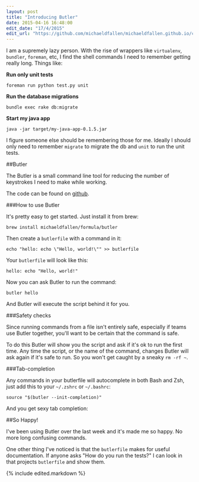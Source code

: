 ```yaml
---
layout: post
title: "Introducing Butler"
date: 2015-04-16 16:48:00
edit_date: "17/4/2015"
edit_url: "https://github.com/michaeldfallen/michaeldfallen.github.io/commits/master/_posts/2015-04-16-introducing-butler.markdown"
---
```


I am a supremely lazy person. With the rise of wrappers like `virtualenv`,
`bundler`, `foreman`, etc, I find the shell commands I need to remember getting
really long. Things like:

**Run only unit tests**

    foreman run python test.py unit

**Run the database migrations**

    bundle exec rake db:migrate

**Start my java app**

    java -jar target/my-java-app-0.1.5.jar

I figure someone else should be remembering those for me. Ideally I should only
need to remember `migrate` to migrate the db and `unit` to run the unit tests.

<!--more-->

##Butler

The Butler is a small command line tool for reducing the number of keystrokes I
need to make while working.

The code can be found on [github](https://github.com/michaeldfallen/butler).

<script type="text/javascript" src="https://asciinema.org/a/18916.js" id="asciicast-18916" async data-loop="true" data-autoplay="true"></script>

###How to use Butler

It's pretty easy to get started. Just install it from brew:

    brew install michaeldfallen/formula/butler

Then create a `butlerfile` with a command in it:

    echo "hello: echo \"Hello, world!\"" >> butlerfile

Your `butlerfile` will look like this:

    hello: echo "Hello, world!"

Now you can ask Butler to run the command:

    butler hello

And Butler will execute the script behind it for you.

###Safety checks

Since running commands from a file isn't entirely safe, especially if teams use
Butler together, you'll want to be certain that the command is safe.

To do this Butler will show you the script and ask if it's ok to run the first
time. Any time the script, or the name of the command, changes Butler will ask
again if it's safe to run. So you won't get caught by a sneaky `rm -rf ~`.

<script type="text/javascript" src="https://asciinema.org/a/18814.js" id="asciicast-18814" async data-loop="true" data-autoplay="true"></script>

###Tab-completion

Any commands in your butlerfile will autocomplete in both Bash and Zsh, just add
this to your `~/.zshrc` or `~/.bashrc`:

    source "$(butler --init-completion)"

And you get sexy tab completion:

<script type="text/javascript" src="https://asciinema.org/a/18813.js" id="asciicast-18813" async data-loop="true" data-autoplay="true"></script>

##So Happy!

I've been using Butler over the last week and it's made me so happy. No more
long confusing commands.

One other thing I've noticed is that the `butlerfile` makes for useful
documentation. If anyone asks "How do you run the tests?" I can look in that
projects `butlerfile` and show them.

{% include edited.markdown %}

